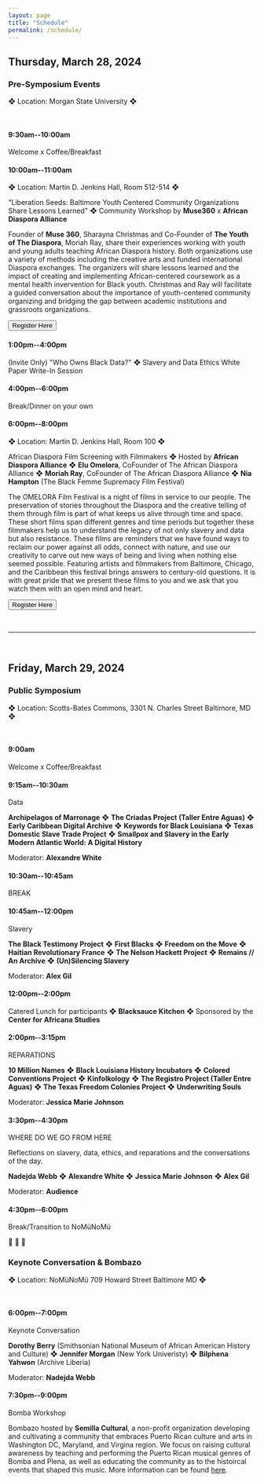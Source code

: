 ```yaml
---
layout: page
title: "Schedule"
permalink: /schedule/
---
```


## Thursday, March 28, 2024

<h3 class="day-section">Pre-Symposium Events</h3>

❖ Location: Morgan State University ❖

<br>

#### 9:30am--10:00am

Welcome x Coffee/Breakfast

#### 10:00am--11:00am

❖ Location: Martin D. Jenkins Hall, Room 512-514 ❖

"Liberation Seeds: Baltimore Youth Centered Community Organizations Share Lessons Learned" ❖ Community Workshop by **Muse360** x **African Diaspora Alliance**

Founder of **Muse 360**, Sharayna Christmas and Co-Founder of **The Youth of The Diaspora**, Moriah Ray, share their experiences working with youth and young adults teaching African Diaspora history. Both organizations use a variety of methods including the creative arts and funded international Diaspora exchanges. The organizers will share lessons learned and the impact of creating and implementing African-centered coursework as a mental health invervention for Black youth. Christmas and Ray will facilitate a guided conversation about the importance of youth-centered community organizing and bridging the gap between academic institutions and grassroots organizations.

<a href="https://liberationseeds.eventbrite.com" target="_blank"><button>Register Here</button></a>

<!-- #### 12:00pm--1:00pm

Lunch for Invited Project Teams (sponsored by the **Diasporas Solidarities Lab**) -->

#### 1:00pm--4:00pm

(Invite Only) "Who Owns Black Data?" ❖ Slavery and Data Ethics White Paper Write-In Session

#### 4:00pm--6:00pm

Break/Dinner on your own

#### 6:00pm--8:00pm

❖ Location: Martin D. Jenkins Hall, Room 100 ❖

African Diaspora Film Screening with Filmmakers ❖ Hosted by **African Diaspora Alliance** ❖ **Elu Omelora**, CoFounder of The African Diaspora Alliance ❖
**Moriah Ray**, CoFounder of The African Diaspora Alliance ❖
**Nia Hampton** (The Black Femme Supremacy Film Festival)

The OMELORA Film Festival is a night of films in service to our people. The preservation of stories throughout the Diaspora and the creative telling of them through film is part of what keeps us alive through time and space. These short films span different genres and time periods but together these filmmakers help us to understand the legacy of not only slavery and data but also resistance. These films are reminders that we have found ways to reclaim our power against all odds, connect with nature, and use our creativity to carve out new ways of being and living when nothing else seemed possible. Featuring artists and filmmakers from Baltimore, Chicago, and the Caribbean this festival brings answers to century-old questions. It is with great pride that we present these films to you and we ask that you watch them with an open mind and heart.

<a href="https://www.eventbrite.com/e/the-african-diaspora-alliance-bfsfilmfest-present-omelora-tickets-858292194057" target="_blank"><button>Register Here</button></a>

<br>

---

<br>

## Friday, March 29, 2024

<h3 class="day-section">Public Symposium</h3>

❖ Location: Scotts-Bates Commons, 3301 N. Charles Street Baltimore, MD ❖

<br>

#### 9:00am

Welcome x Coffee/Breakfast

#### 9:15am--10:30am

<p class="panel-name">Data</p>

**Archipelagos of Marronage**
❖ **The Criadas Project (Taller Entre Aguas)**
❖ **Early Caribbean Digital Archive**
❖ **Keywords for Black Louisiana**
❖ **Texas Domestic Slave Trade Project**
❖ **Smallpox and Slavery in the Early Modern Atlantic World: A Digital History**

Moderator: **Alexandre White**

#### 10:30am--10:45am

BREAK

#### 10:45am--12:00pm

<p class="panel-name">Slavery</p>

**The Black Testimony Project**
❖ **First Blacks**
❖ **Freedom on the Move**
❖ **Haitian Revolutionary France**
❖ **The Nelson Hackett Project**
❖ **Remains // An Archive**
❖ **(Un)Silencing Slavery**

Moderator: **Alex Gil**

#### 12:00pm--2:00pm

Catered Lunch for participants ❖ **Blacksauce Kitchen** ❖ Sponsored by the **Center for Africana Studies**

#### 2:00pm--3:15pm

<p class="panel-name">REPARATIONS</p>

**10 Million Names**
❖ **Black Louisiana History Incubators**
❖ **Colored Conventions Project**
❖ **Kinfolkology**
❖ **The Registro Project (Taller Entre Aguas)**
❖ **The Texas Freedom Colonies Project**
❖ **Underwriting Souls**

Moderator: **Jessica Marie Johnson**

#### 3:30pm--4:30pm

<p class="panel-name">WHERE DO WE GO FROM HERE</p>

Reflections on slavery, data, ethics, and reparations and the conversations of the day.

**Nadejda Webb**
❖ **Alexandre White**
❖ **Jessica Marie Johnson**
❖ **Alex Gil**

Moderator: **Audience**

#### 4:30pm--6:00pm

Break/Transition to NoMüNoMü

👣 👣 👣

<h3 class="day-section">Keynote Conversation & Bombazo</h3>

❖ Location: NoMüNoMü 709 Howard Street Baltimore MD ❖

<br>

#### 6:00pm--7:00pm

<p class="panel-name">Keynote Conversation</p>

**Dorothy Berry** (Smithsonian National Museum of African American History and Culture)
❖ **Jennifer Morgan** (New York Univeristy)
❖ **Bilphena Yahwon** (Archive Liberia)

Moderator: **Nadejda Webb**

#### 7:30pm--9:00pm

<p class="panel-name">Bomba Workshop</p>

Bombazo hosted by **Semilla Cultural**, a non-profit organization developing and cultivating a community that embraces Puerto Rican culture and arts in Washington DC, Maryland, and Virgina region. We focus on raising cultural awareness by teaching and performing the Puerto Rican musical genres of Bomba and Plena, as well as educating the community as to the histoircal events that shaped this music. More information can be found [here](https://semillacultural.org/#about-section).
